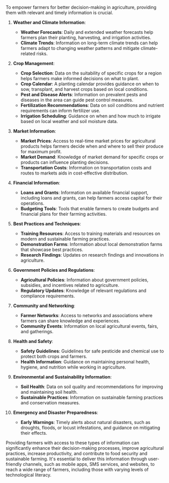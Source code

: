To empower farmers for better decision-making in agriculture, providing them with relevant and timely information is crucial. 
1. **Weather and Climate Information**:
   - **Weather Forecasts**: Daily and extended weather forecasts help farmers plan their planting, harvesting, and irrigation activities.
   - **Climate Trends**: Information on long-term climate trends can help farmers adapt to changing weather patterns and mitigate climate-related risks.

2. **Crop Management**:
   - **Crop Selection**: Data on the suitability of specific crops for a region helps farmers make informed decisions on what to plant.
   - **Crop Calendar**: A planting calendar provides guidance on when to sow, transplant, and harvest crops based on local conditions.
   - **Pest and Disease Alerts**: Information on prevalent pests and diseases in the area can guide pest control measures.
   - **Fertilization Recommendations**: Data on soil conditions and nutrient requirements can inform fertilizer use.
   - **Irrigation Scheduling**: Guidance on when and how much to irrigate based on local weather and soil moisture data.

3. **Market Information**:
   - **Market Prices**: Access to real-time market prices for agricultural products helps farmers decide when and where to sell their produce for maximum profit.
   - **Market Demand**: Knowledge of market demand for specific crops or products can influence planting decisions.
   - **Transportation Costs**: Information on transportation costs and routes to markets aids in cost-effective distribution.

4. **Financial Information**:
   - **Loans and Grants**: Information on available financial support, including loans and grants, can help farmers access capital for their operations.
   - **Budgeting Tools**: Tools that enable farmers to create budgets and financial plans for their farming activities.

5. **Best Practices and Techniques**:
   - **Training Resources**: Access to training materials and resources on modern and sustainable farming practices.
   - **Demonstration Farms**: Information about local demonstration farms that showcase best practices.
   - **Research Findings**: Updates on research findings and innovations in agriculture.

6. **Government Policies and Regulations**:
   - **Agricultural Policies**: Information about government policies, subsidies, and incentives related to agriculture.
   - **Regulatory Updates**: Knowledge of relevant regulations and compliance requirements.

7. **Community and Networking**:
   - **Farmer Networks**: Access to networks and associations where farmers can share knowledge and experiences.
   - **Community Events**: Information on local agricultural events, fairs, and gatherings.

8. **Health and Safety**:
   - **Safety Guidelines**: Guidelines for safe pesticide and chemical use to protect both crops and farmers.
   - **Health Information**: Guidance on maintaining personal health, hygiene, and nutrition while working in agriculture.

9. **Environmental and Sustainability Information**:
   - **Soil Health**: Data on soil quality and recommendations for improving and maintaining soil health.
   - **Sustainable Practices**: Information on sustainable farming practices and conservation measures.

10. **Emergency and Disaster Preparedness**:
    - **Early Warnings**: Timely alerts about natural disasters, such as droughts, floods, or locust infestations, and guidance on mitigating their effects.

Providing farmers with access to these types of information can significantly enhance their decision-making processes, improve agricultural practices, increase productivity, and contribute to food security and sustainable farming. It's essential to deliver this information through user-friendly channels, such as mobile apps, SMS services, and websites, to reach a wide range of farmers, including those with varying levels of technological literacy.